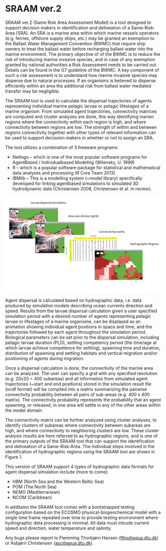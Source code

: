 # SRAAM ver.2

SRAAM ver.2 (Same Risk Area Assessment Model) is a tool designed to support decision makers in identification and delineation of a Same-Risk-Area (SRA). An SRA is a marine area within which marine vessels operators (e.g. ferries, offshore supply ships, etc.) may be granted an exemption to the Ballast Water Management Convention (BWMC) that require ship owners to treat the ballast water before recharging ballast water into the marine environment. The primary objective of of the BWMC is to reduce the risk of introducing marine invasive species, and in case of any exemption granted by national authorities a Risk Assessment needs to be carried out. Details can be found in the G7 guideline of the BWMC. A key component of such a risk assessment is to understand how marine invasive species may disperse due to natural processes. If an organisms is believed to disperse efficiently within an area the additional risk from ballast water mediated transfer may be negligible.

The SRAAM tool is used to calculate the dispersal trajectories of agents representing individual marine pelagic larvae or pelagic lifestages of a marine organism. From simulated agent trajectories, connectivity matrices are computed and cluster analyses are done, this way identifying marien regions where the connectivity within each region is high, and where connectivity between regions are low. The strength of within and between regions connectivity together with other types of relevant information can be used to support decission makers in whehter or not to assign an SRA.

The tool utilizes a combination of 3 freeware programs:
 * Netlogo – which is one of the most popular software programs for AgentBased / Individualbased Modeling (Wilensky, U. 1999)
 * R – which is a popular software package for statistical and mathematical data analyses and processing (R Core Team 2013)
 * IBMlib – This is a modelling system (~model library) specifically developed for linking agentbased simulations to simulated 3D hydrodynamic data (Christensen 2008, Christensen et al. in review).

![](https://raw.githubusercontent.com/IBMlib/SRAAM/master/figures/sraam_concept.png)

Agent dispersal is calculated based on hydrographic data, i.e. data produced by simulation models describing ocean currents direction and speed. Results from the larvae dispersal calculation given a user specified simulation period with a desired number of agents representing pelagic larvae or lifestages of a marine organisme, can be displayed as an animation showing individual agent positions in space and time, and the trajectories followed by each agent throughout the simulation period. Biological parameters can be set prior to the dispersal simulation, including pelagic larvae duration (PLD), settling competency period (the time/age at which larvae achieve competence for settling), spawning time and duration, distribution of spawning and settling habitats and vertical migration and/or positioning of agents during migration. 

Once a dispersal calculation is done, the connectivity of the marine area can be analyzed. The user can specify a grid with any specified resolution (e.g. 20x20 = 400 subareas) and all information from simulated agent trajectories (~start and end positions) stored in the simulation result file (ncdf format) will be compiled into a matrix summarizing the pairwise connectivity probability between all pairs of sub-areas (e.g. 400 x 400 matrix). The connectivity probability represents the probability that an agent spawning, or released, in one area will settle in any of the other areas within the model domain.

The connectivity matrix can be further analyzed using cluster analyses, to identify clusters of subareas where connectivity between subareas are high, and where connectivity to neighboring clusters are low. These cluster analysis results are here referred to as hydrographic regions, and is one of the primary outputs of the SRAAM tool that can support the identification and delineation of a Same-Risk-Area. The individual steps involved in the identification of hydrographic regions using the SRAAM tool are shown in Figure 1.

This version of SRAAM support 4 types of hydrographic data formats for agent dispersal simulation include (more to come):

- HBM (North Sea and the Western Baltic Sea)
- POM (The North Sea)
- NEMO (Mediterranean)
- NCOM (Caribbean)

In additaion the SRAAM tool comes with a bootstrapped testing configuration based on the ECOSMO physical-biogeochemical model with a single time frame repeated over time to provide testing environment where hydrographic data processing is minimal. All data must inlcude current speed and direction, water temperature and salinity. 

Any bugs please report to Flemming Thorbjørn Hansen (ftho@aqua.dtu.dk) or Asbjørn Christensen (asc@aqua.dtu.dk).


